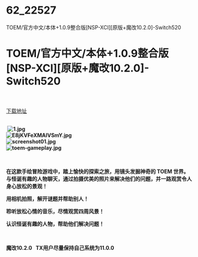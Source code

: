 # 62_22527
TOEM/官方中文/本体+1.0.9整合版[NSP-XCI][原版+魔改10.2.0]-Switch520
# TOEM/官方中文/本体+1.0.9整合版[NSP-XCI][原版+魔改10.2.0]-Switch520
 <br/></br>
[下载地址](https://www.switch520.cc/article/22527 "下载地址")
<br/></br>

<p><strong>&nbsp;<img title="1.jpg" src="https://www.switch520.cc/muke_img/2021_09_20_4cab32a943a54.jpg" alt="1.jpg"></strong><br>
<strong><img title="E8jKVFeXMAIVSmY.jpg" src="https://www.switch520.cc/muke_img/2021_09_20_3f1c5eefad110.jpg" alt="E8jKVFeXMAIVSmY.jpg"></strong><br>
<strong><img title="screenshot01.jpg" src="https://www.switch520.cc/muke_img/2021_09_20_77bc84c50a9b5.jpg" alt="screenshot01.jpg"></strong><br>
<strong><img title="toem-gameplay.jpg" src="https://www.switch520.cc/muke_img/2021_09_20_0fa97d957499d.jpg" alt="toem-gameplay.jpg"></strong></p>
<p>&nbsp;</p>
<p><strong>在这款手绘冒险游戏中，踏上愉快的探索之旅，用镜头发掘神奇的 TOEM 世界。与怪诞有趣的人物聊天，通过拍摄优美的照片来解决他们的问题，并一路观赏令人身心放松的景观！</strong></p>
<p><strong>用相机拍照，解开谜题并帮助别人！</strong></p>
<p><strong>聆听放松心情的音乐，尽情观赏四周风景！</strong></p>
<p><strong>认识怪诞有趣的人物，帮助他们解决问题！</strong></p>
<p>&nbsp;</p>
<p><strong>魔改10.2.0 &nbsp;&nbsp;TX用户尽量保持自己系统为11.0.0</strong></p>
